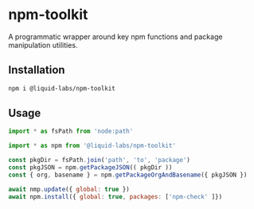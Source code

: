 # npm-toolkit

A programmatic wrapper around key npm functions and package manipulation utilities.

## Installation

```bash
npm i @liquid-labs/npm-toolkit
```

## Usage

```javascript
import * as fsPath from 'node:path'

import * as npm from '@liquid-labs/npm-toolkit'

const pkgDir = fsPath.join('path', 'to', 'package')
const pkgJSON = npm.getPackageJSON(( pkgDir ))
const { org, basename } = npm.getPackageOrgAndBasename({ pkgJSON })

await nmp.update({ global: true })
await npm.install({ global: true, packages: ['npm-check' ]})
```

